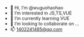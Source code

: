 - 👋 Hi, I’m @wuguohaohao
- 👀 I’m interested in JS,TS,VUE
- 🌱 I’m currently learning  VUE
- 💞️ I’m looking to collaborate on ...
- 📫 1402241485@qq.com

<!---
wuguohaohao/wuguohaohao is a ✨ special ✨ repository because its `README.md` (this file) appears on your GitHub profile.
You can click the Preview link to take a look at your changes.
--->
